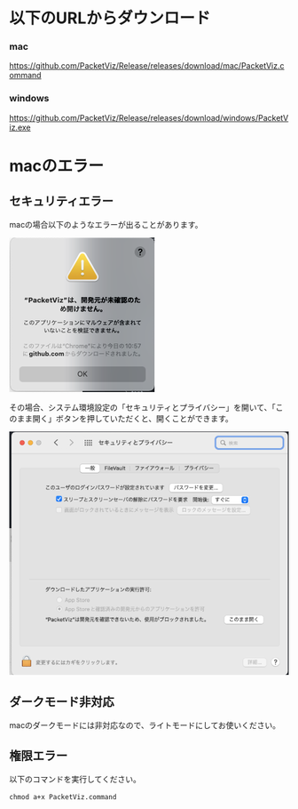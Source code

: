 # 以下のURLからダウンロード
### mac
https://github.com/PacketViz/Release/releases/download/mac/PacketViz.command

### windows
https://github.com/PacketViz/Release/releases/download/windows/PacketViz.exe

# macのエラー
## セキュリティエラー
macの場合以下のようなエラーが出ることがあります。

![cannot_open](./mac_cannot_open.png)



その場合、システム環境設定の「セキュリティとプライバシー」を開いて、「このまま開く」ボタンを押していただくと、開くことができます。

![setting](mac_security_setting.png)

## ダークモード非対応
macのダークモードには非対応なので、ライトモードにしてお使いください。

## 権限エラー
以下のコマンドを実行してください。
```
chmod a+x PacketViz.command
```
